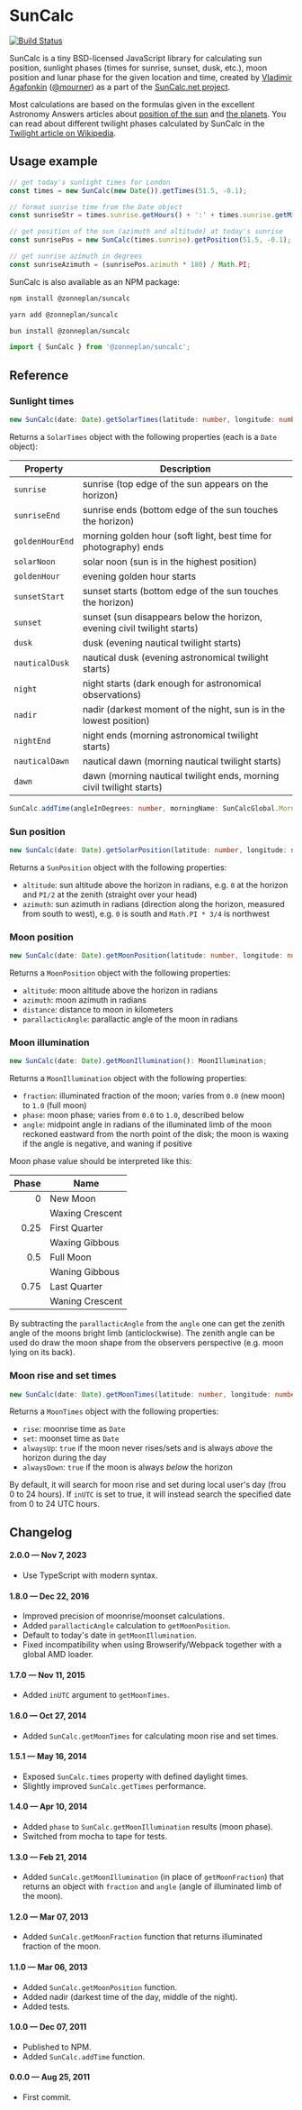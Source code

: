 # SunCalc

[![Build Status](https://travis-ci.org/mourner/suncalc.svg?branch=master)](https://travis-ci.org/mourner/suncalc)

SunCalc is a tiny BSD-licensed JavaScript library for calculating sun position,
sunlight phases (times for sunrise, sunset, dusk, etc.),
moon position and lunar phase for the given location and time,
created by [Vladimir Agafonkin](http://agafonkin.com/en) ([@mourner](https://github.com/mourner))
as a part of the [SunCalc.net project](http://suncalc.net).

Most calculations are based on the formulas given in the excellent Astronomy Answers articles
about [position of the sun](http://aa.quae.nl/en/reken/zonpositie.html)
and [the planets](http://aa.quae.nl/en/reken/hemelpositie.html).
You can read about different twilight phases calculated by SunCalc
in the [Twilight article on Wikipedia](http://en.wikipedia.org/wiki/Twilight).

## Usage example

```typescript
// get today's sunlight times for London
const times = new SunCalc(new Date()).getTimes(51.5, -0.1);

// format sunrise time from the Date object
const sunriseStr = times.sunrise.getHours() + ':' + times.sunrise.getMinutes();

// get position of the sun (azimuth and altitude) at today's sunrise
const sunrisePos = new SunCalc(times.sunrise).getPosition(51.5, -0.1);

// get sunrise azimuth in degrees
const sunriseAzimuth = (sunrisePos.azimuth * 180) / Math.PI;
```

SunCalc is also available as an NPM package:

```bash
npm install @zonneplan/suncalc
```

```bash
yarn add @zonneplan/suncalc
```

```bash
bun install @zonneplan/suncalc
```

```typescript
import { SunCalc } from '@zonneplan/suncalc';
```

## Reference

### Sunlight times

```typescript
new SunCalc(date: Date).getSolarTimes(latitude: number, longitude: number, height = 0): SolarTimes;
```

Returns a `SolarTimes` object with the following properties (each is a `Date` object):

| Property        | Description                                                              |
| --------------- | ------------------------------------------------------------------------ |
| `sunrise`       | sunrise (top edge of the sun appears on the horizon)                     |
| `sunriseEnd`    | sunrise ends (bottom edge of the sun touches the horizon)                |
| `goldenHourEnd` | morning golden hour (soft light, best time for photography) ends         |
| `solarNoon`     | solar noon (sun is in the highest position)                              |
| `goldenHour`    | evening golden hour starts                                               |
| `sunsetStart`   | sunset starts (bottom edge of the sun touches the horizon)               |
| `sunset`        | sunset (sun disappears below the horizon, evening civil twilight starts) |
| `dusk`          | dusk (evening nautical twilight starts)                                  |
| `nauticalDusk`  | nautical dusk (evening astronomical twilight starts)                     |
| `night`         | night starts (dark enough for astronomical observations)                 |
| `nadir`         | nadir (darkest moment of the night, sun is in the lowest position)       |
| `nightEnd`      | night ends (morning astronomical twilight starts)                        |
| `nauticalDawn`  | nautical dawn (morning nautical twilight starts)                         |
| `dawn`          | dawn (morning nautical twilight ends, morning civil twilight starts)     |

```typescript
SunCalc.addTime(angleInDegrees: number, morningName: SunCalcGlobal.MorningName, eveningName: SunCalcGlobal.EveningName): void;
```

### Sun position

```typescript
new SunCalc(date: Date).getSolarPosition(latitude: number, longitude: number): SunPosition;
```

Returns a `SunPosition` object with the following properties:

- `altitude`: sun altitude above the horizon in radians,
  e.g. `0` at the horizon and `PI/2` at the zenith (straight over your head)
- `azimuth`: sun azimuth in radians (direction along the horizon, measured from south to west),
  e.g. `0` is south and `Math.PI * 3/4` is northwest

### Moon position

```typescript
new SunCalc(date: Date).getMoonPosition(latitude: number, longitude: number): MoonPosition;
```

Returns a `MoonPosition` object with the following properties:

- `altitude`: moon altitude above the horizon in radians
- `azimuth`: moon azimuth in radians
- `distance`: distance to moon in kilometers
- `parallacticAngle`: parallactic angle of the moon in radians

### Moon illumination

```typescript
new SunCalc(date: Date).getMoonIllumination(): MoonIllumination;
```

Returns a `MoonIllumination` object with the following properties:

- `fraction`: illuminated fraction of the moon; varies from `0.0` (new moon) to `1.0` (full moon)
- `phase`: moon phase; varies from `0.0` to `1.0`, described below
- `angle`: midpoint angle in radians of the illuminated limb of the moon reckoned eastward from the north point of the disk;
  the moon is waxing if the angle is negative, and waning if positive

Moon phase value should be interpreted like this:

| Phase | Name            |
| ----: | --------------- |
|     0 | New Moon        |
|       | Waxing Crescent |
|  0.25 | First Quarter   |
|       | Waxing Gibbous  |
|   0.5 | Full Moon       |
|       | Waning Gibbous  |
|  0.75 | Last Quarter    |
|       | Waning Crescent |

By subtracting the `parallacticAngle` from the `angle` one can get the zenith angle of the moons bright limb (anticlockwise).
The zenith angle can be used do draw the moon shape from the observers perspective (e.g. moon lying on its back).

### Moon rise and set times

```typescript
new SunCalc(date: Date).getMoonTimes(latitude: number, longitude: number, inUTC = false): MoonTimes;
```

Returns a `MoonTimes` object with the following properties:

- `rise`: moonrise time as `Date`
- `set`: moonset time as `Date`
- `alwaysUp`: `true` if the moon never rises/sets and is always _above_ the horizon during the day
- `alwaysDown`: `true` if the moon is always _below_ the horizon

By default, it will search for moon rise and set during local user's day (frou 0 to 24 hours).
If `inUTC` is set to true, it will instead search the specified date from 0 to 24 UTC hours.

## Changelog

#### 2.0.0 &mdash; Nov 7, 2023

- Use TypeScript with modern syntax.

#### 1.8.0 &mdash; Dec 22, 2016

- Improved precision of moonrise/moonset calculations.
- Added `parallacticAngle` calculation to `getMoonPosition`.
- Default to today's date in `getMoonIllumination`.
- Fixed incompatibility when using Browserify/Webpack together with a global AMD loader.

#### 1.7.0 &mdash; Nov 11, 2015

- Added `inUTC` argument to `getMoonTimes`.

#### 1.6.0 &mdash; Oct 27, 2014

- Added `SunCalc.getMoonTimes` for calculating moon rise and set times.

#### 1.5.1 &mdash; May 16, 2014

- Exposed `SunCalc.times` property with defined daylight times.
- Slightly improved `SunCalc.getTimes` performance.

#### 1.4.0 &mdash; Apr 10, 2014

- Added `phase` to `SunCalc.getMoonIllumination` results (moon phase).
- Switched from mocha to tape for tests.

#### 1.3.0 &mdash; Feb 21, 2014

- Added `SunCalc.getMoonIllumination` (in place of `getMoonFraction`) that returns an object with `fraction` and `angle`
  (angle of illuminated limb of the moon).

#### 1.2.0 &mdash; Mar 07, 2013

- Added `SunCalc.getMoonFraction` function that returns illuminated fraction of the moon.

#### 1.1.0 &mdash; Mar 06, 2013

- Added `SunCalc.getMoonPosition` function.
- Added nadir (darkest time of the day, middle of the night).
- Added tests.

#### 1.0.0 &mdash; Dec 07, 2011

- Published to NPM.
- Added `SunCalc.addTime` function.

#### 0.0.0 &mdash; Aug 25, 2011

- First commit.
